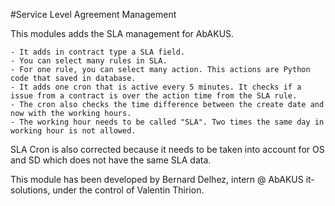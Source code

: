 #Service Level Agreement Management

This modules adds the SLA management for AbAKUS.

    - It adds in contract type a SLA field.
    - You can select many rules in SLA.
    - For one rule, you can select many action. This actions are Python code that saved in database.
    - It adds one cron that is active every 5 minutes. It checks if a issue from a contract is over the action time from the SLA rule.
    - The cron also checks the time difference between the create date and now with the working hours.
    - The working hour needs to be called "SLA". Two times the same day in working hour is not allowed.
    
SLA Cron is also corrected because it needs to be taken into account for OS and SD which does not have the same SLA data.
    
This module has been developed by Bernard Delhez, intern @ AbAKUS it-solutions, under the control of Valentin Thirion.
